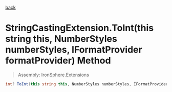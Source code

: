 ﻿

[back](/IronSphere.Extensions/types/StringCastingExtension)

# StringCastingExtension.ToInt(this string this, NumberStyles numberStyles, IFormatProvider formatProvider) Method

> Assembly: IronSphere.Extensions

```csharp
int? ToInt(this string this, NumberStyles numberStyles, IFormatProvider formatProvider)
```



 